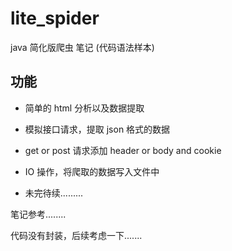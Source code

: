# lite_spider
java 简化版爬虫 笔记 (代码语法样本)

## 功能

- 简单的 html 分析以及数据提取

- 模拟接口请求，提取 json 格式的数据

- get or post 请求添加 header or body and cookie

- IO 操作，将爬取的数据写入文件中

- 未完待续.........

笔记参考........

代码没有封装，后续考虑一下.......
